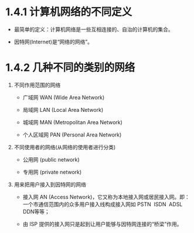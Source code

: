 # 1.4.1 计算机网络的不同定义

* 最简单的定义：计算机网络是一些互相连接的、自治的计算机的集合。

* 因特网\(Internet\)是“网络的网络”。

# 1.4.2 几种不同的类别的网络

1. 不同作用范围的网络

   * 广域网 WAN \(Wide Area Network\)

   * 局域网 LAN \(Local Area Network\)

   * 城域网 MAN \(Metropolitan Area Network\)

   * 个人区域网 PAN \(Personal Area Network\)

2. 不同使用者的网络\(从网络的使用者进行分类\)

   * 公用网 \(public network\)

   * 专用网 \(private network\)

3. 用来把用户接入到因特网的网络

   * 接入网 AN \(Access Network\)，它又称为本地接入网或居民接入网。即：一个市通信范围内的众多用户接入线构成接入网如 PSTN  ISDN  ADSL  DDN等等； 

   * 由 ISP 提供的接入网只是起到让用户能够与因特网连接的“桥梁”作用。




